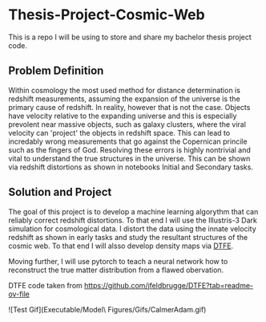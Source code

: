 # Thesis-Project-Cosmic-Web


This is a repo I will be using to store and share my bachelor thesis project code. 


## Problem Definition
Within cosmology the most used method for distance determination is redshift measurements, assuming the expansion of the universe is the primary cause of redshift. In reality, however that is not the case. Objects have velocity relative to the expanding universe and this is especially prevolent near massive objects, such as galaxy clusters, where the viral velocity can 'project' the objects in redshift space. This can lead to incredably wrong measurements that go against the Copernican princile such as the fingers of God. Resolving these errors is highly nontrivial and vital to understand the true structures in the universe. This can be shown via redshift distortions as shown in notebooks Initial and Secondary tasks. 


## Solution and Project
The goal of this project is to develop a machine learning algorythm that can reliably correct redshift distortions. To that end I will use the Illustris-3 Dark simulation for cosmological data. I distort the data using the innate velocity redshift as shown in early tasks and study the resultant structures of the cosmic web. To that end I will alsso develop density maps via [DTFE](https://github.com/jfeldbrugge/DTFE?tab=readme-ov-file). 

Moving further, I will use pytorch to teach a neural network how to reconstruct the true matter distribution from a flawed obervation.



DTFE code taken from https://github.com/jfeldbrugge/DTFE?tab=readme-ov-file



![Test Gif](Executable/Model\ Figures/Gifs/CalmerAdam.gif)
